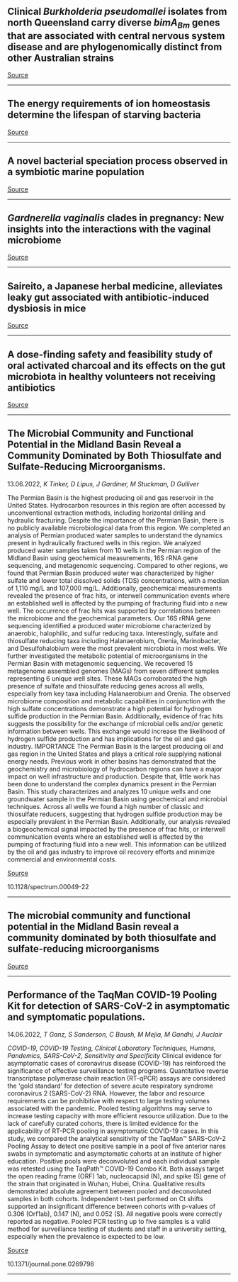 ## Clinical <em>Burkholderia pseudomallei</em> isolates from north Queensland carry diverse <em>bimA<sub>Bm</sub></em> genes that are associated with central nervous system disease and are phylogenomically distinct from other Australian strains

[Source](https://journals.plos.org/plosntds/article/comments?id=10.1371/journal.pntd.0009482)

---

## The energy requirements of ion homeostasis determine the lifespan of starving bacteria 

[Source](https://www.biorxiv.org/content/10.1101/2021.11.22.469587v2.abstract?%3Fcollection=)

---

## A novel bacterial speciation process observed in a symbiotic marine population

[Source](https://www.biorxiv.org/content/10.1101/2022.06.15.496264v1.abstract?%3Fcollection=)

---

## <em>Gardnerella vaginalis</em> clades in pregnancy: New insights into the interactions with the vaginal microbiome

[Source](https://journals.plos.org/plosone/article?id=10.1371/journal.pone.0269590)

---

## Saireito, a Japanese herbal medicine, alleviates leaky gut associated with antibiotic-induced dysbiosis in mice 

[Source](https://journals.plos.org/plosone/article?id=10.1371/journal.pone.0269698)

---

## A dose-finding safety and feasibility study of oral activated charcoal and its effects on the gut microbiota in healthy volunteers not receiving antibiotics

[Source](https://journals.plos.org/plosone/article?id=10.1371/journal.pone.0269986)

---

## The Microbial Community and Functional Potential in the Midland Basin Reveal a Community Dominated by Both Thiosulfate and Sulfate-Reducing Microorganisms.
 13.06.2022, _K Tinker, D Lipus, J Gardiner, M Stuckman, D Gulliver_


The Permian Basin is the highest producing oil and gas reservoir in the United States. Hydrocarbon resources in this region are often accessed by unconventional extraction methods, including horizontal drilling and hydraulic fracturing. Despite the importance of the Permian Basin, there is no publicly available microbiological data from this region. We completed an analysis of Permian produced water samples to understand the dynamics present in hydraulically fractured wells in this region. We analyzed produced water samples taken from 10 wells in the Permian region of the Midland Basin using geochemical measurements, 16S rRNA gene sequencing, and metagenomic sequencing. Compared to other regions, we found that Permian Basin produced water was characterized by higher sulfate and lower total dissolved solids (TDS) concentrations, with a median of 1,110 mg/L and 107,000 mg/L. Additionally, geochemical measurements revealed the presence of frac hits, or interwell communication events where an established well is affected by the pumping of fracturing fluid into a new well. The occurrence of frac hits was supported by correlations between the microbiome and the geochemical parameters. Our 16S rRNA gene sequencing identified a produced water microbiome characterized by anaerobic, halophilic, and sulfur reducing taxa. Interestingly, sulfate and thiosulfate reducing taxa including Halanaerobium, Orenia, Marinobacter, and Desulfohalobium were the most prevalent microbiota in most wells. We further investigated the metabolic potential of microorganisms in the Permian Basin with metagenomic sequencing. We recovered 15 metagenome assembled genomes (MAGs) from seven different samples representing 6 unique well sites. These MAGs corroborated the high presence of sulfate and thiosulfate reducing genes across all wells, especially from key taxa including Halanaerobium and Orenia. The observed microbiome composition and metabolic capabilities in conjunction with the high sulfate concentrations demonstrate a high potential for hydrogen sulfide production in the Permian Basin. Additionally, evidence of frac hits suggests the possibility for the exchange of microbial cells and/or genetic information between wells. This exchange would increase the likelihood of hydrogen sulfide production and has implications for the oil and gas industry. IMPORTANCE The Permian Basin is the largest producing oil and gas region in the United States and plays a critical role supplying national energy needs. Previous work in other basins has demonstrated that the geochemistry and microbiology of hydrocarbon regions can have a major impact on well infrastructure and production. Despite that, little work has been done to understand the complex dynamics present in the Permian Basin. This study characterizes and analyzes 10 unique wells and one groundwater sample in the Permian Basin using geochemical and microbial techniques. Across all wells we found a high number of classic and thiosulfate reducers, suggesting that hydrogen sulfide production may be especially prevalent in the Permian Basin. Additionally, our analysis revealed a biogeochemical signal impacted by the presence of frac hits, or interwell communication events where an established well is affected by the pumping of fracturing fluid into a new well. This information can be utilized by the oil and gas industry to improve oil recovery efforts and minimize commercial and environmental costs.

[Source](https://journals.asm.org/doi/10.1128/spectrum.00049-22)

10.1128/spectrum.00049-22

---

## The microbial community and functional potential in the Midland Basin reveal a community dominated by both thiosulfate and sulfate-reducing microorganisms

[Source](https://journals.asm.org/doi/10.1128/spectrum.00049-22)

---

## Performance of the TaqMan COVID-19 Pooling Kit for detection of SARS-CoV-2 in asymptomatic and symptomatic populations.
 14.06.2022, _T Ganz, S Sanderson, C Baush, M Mejia, M Gandhi, J Auclair_


_COVID-19, COVID-19 Testing, Clinical Laboratory Techniques, Humans, Pandemics, SARS-CoV-2, Sensitivity and Specificity_
Clinical evidence for asymptomatic cases of coronavirus disease (COVID-19) has reinforced the significance of effective surveillance testing programs. Quantitative reverse transcriptase polymerase chain reaction (RT-qPCR) assays are considered the 'gold standard' for detection of severe acute respiratory syndrome coronavirus 2 (SARS-CoV-2) RNA. However, the labor and resource requirements can be prohibitive with respect to large testing volumes associated with the pandemic. Pooled testing algorithms may serve to increase testing capacity with more efficient resource utilization. Due to the lack of carefully curated cohorts, there is limited evidence for the applicability of RT-PCR pooling in asymptomatic COVID-19 cases. In this study, we compared the analytical sensitivity of the TaqMan™ SARS-CoV-2 Pooling Assay to detect one positive sample in a pool of five anterior nares swabs in symptomatic and asymptomatic cohorts at an institute of higher education. Positive pools were deconvoluted and each individual sample was retested using the TaqPath™ COVID-19 Combo Kit. Both assays target the open reading frame (ORF) 1ab, nucleocapsid (N), and spike (S) gene of the strain that originated in Wuhan, Hubei, China. Qualitative results demonstrated absolute agreement between pooled and deconvoluted samples in both cohorts. Independent t-test performed on Ct shifts supported an insignificant difference between cohorts with p-values of 0.306 (Orf1ab), 0.147 (N), and 0.052 (S). All negative pools were correctly reported as negative. Pooled PCR testing up to five samples is a valid method for surveillance testing of students and staff in a university setting, especially when the prevalence is expected to be low.

[Source](https://journals.plos.org/plosone/article?id=10.1371/journal.pone.0269798)

10.1371/journal.pone.0269798

---

